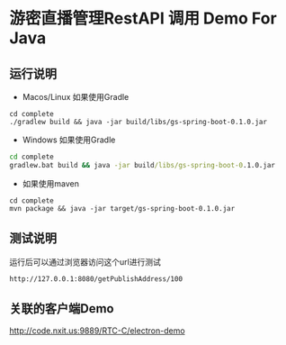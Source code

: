 # 游密直播管理RestAPI 调用 Demo For Java

## 运行说明
- Macos/Linux 如果使用Gradle

``` shell
cd complete
./gradlew build && java -jar build/libs/gs-spring-boot-0.1.0.jar
```

- Windows 如果使用Gradle
``` cmd
cd complete
gradlew.bat build && java -jar build/libs/gs-spring-boot-0.1.0.jar
```

- 如果使用maven

``` shell
cd complete
mvn package && java -jar target/gs-spring-boot-0.1.0.jar
```

## 测试说明

运行后可以通过浏览器访问这个url进行测试

```
http://127.0.0.1:8080/getPublishAddress/100
```

## 关联的客户端Demo
http://code.nxit.us:9889/RTC-C/electron-demo